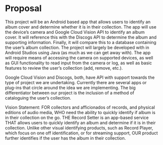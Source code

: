 # Proposal
This project will be an Android based app that allows users to identify an album cover and determine whether it is in their collection.  The app will use the device’s camera and Google Cloud Vision API to identify an album cover.  It will reference this with the Discogs API to determine the album and supporting information.  Finally, it will compare this to a database containing the user’s album collection.
The project will largely be developed with in Android Studios using Java (as much as we can get away with).  The app will require means of accessing the camera on supported devices, as well as GUI functionality to read input from the camera or log, as well as basic features to review the user’s collection (add, remove, etc.). 

Google Cloud Vision and Discogs, both, have API with support towards the type of project we are undertaking.  Currently there are several apps or plug-ins that circle around the idea we are implementing.  The big differentiator between our project is the inclusion of a method of cataloguing the user’s collection.

Vision Statement:
FOR collectors and afficionados of records, and physical editions of audio media, WHO need the ability to quickly identify if album is in their collection on the go.  THE Record Setter is an app-based service THAT allows users to quickly identify an album and determine if it is in their collection.  Unlike other visual identifying products, such as Record Player, which focus on one off identification, or for streaming support, OUR product further identifies if the user has the album in their collection.
